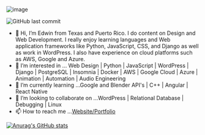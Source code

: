 
![image](https://user-images.githubusercontent.com/92768739/155820507-9d4dea6c-1611-4ca1-91a0-b1e994f3ebb2.png)


![GitHub last commit](https://img.shields.io/github/last-commit/Edwin0570/Edwin0570)

- 👋 Hi, I’m Edwin from Texas and Puerto Rico. I do content on Design and Web Development. I really enjoy learning languages and Web application frameworks like Python, JavaScript, CSS, and Django as well as work in WordPress. I also have experience on cloud platforms such as AWS, Google and Azure.
- 👀 I’m interested in ... Web Design | Python | JavaScript | WordPress | Django | PostgreSQL | Insomnia | Docker | AWS | Google Cloud | Azure | Animation | Automation | Audio Engineering 
- 🌱 I’m currently learning ...Google and Blender API's | C++ | Angular | React Native
- 💞️ I’m looking to collaborate on ...WordPress | Relational Database | Debugging | Linux
- 📫 How to reach me ...[Website/Portfolio](https://www.hotrodcode.net)

[![Anurag's GitHub stats](https://github-readme-stats.vercel.app/api?username=Edwin0570)](https://github.com/anuraghazra/github-readme-stats)

<!---
Edwin0570/Edwin0570 is a ✨ special ✨ repository because its `README.md` (this file) appears on your GitHub profile.
You can click the Preview link to take a look at your changes.
--->
